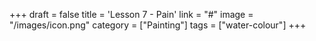 +++
draft = false
title = 'Lesson 7 - Pain'
link = "#"
image = "/images/icon.png"
category = ["Painting"]
tags = ["water-colour"]
+++
